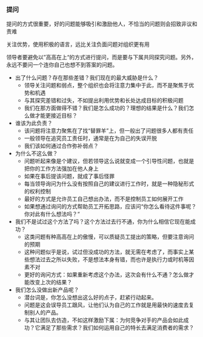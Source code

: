 ### 提问
提问的方式很重要，好的问题能够吸引和激励他人，不恰当的问题则会招致非议和责难

关注优势，使用积极的语言，远比关注负面问题对组织更有用

领导者要避免以”高高在上“的方式进行提问，而是要与下属共同探究问题。另外，永远不要问一个连你自己也想不到答案的问题。

- 出了什么问题？存在那些差错？我们现在的最大威胁是什么？
    - 领导关注问题和弱点，整个组织也会将注意力集中于此，而不是聚焦于优势和机遇
    - 与其探究差错和过失，不如提出利用优势和长处达成目标的积极问题
    - 我们在那方面做得不错？我们是怎么成功的？理想的结果是什么？我们怎么做才能更接近目标？
- 谁该为此负责？
    - 该问题将注意力聚焦在了找“替罪羊”上，但一般出了问题很多人都有责任
    - 一般领导在追究员工责任时，通常是在为自己的失误开脱
    - 我们该如何通过合作弥补弱点？
- 为什么不这么做？
    - 问题听起来像是个建议，但若领导这么说就变成一个引导性问题，也就是把你的工作方法强加在他人身上
    - 如果在事后提该问题，就成了事后怪罪
    - 每当领导询问为什么没有按照自己的建议进行工作时，就是一种隐秘形式的权利控制
    - 最好的方式是允许员工自己想出办法，而不是控制员工如何展开工作
    - 如果想通过询问的方式帮助员工开拓思路，应该问“你怎么看待这件事呢？你对此有什么想法吗？“
- 我们不是试过这个方法了吗？这个方法过去行不通，你为什么相信它现在能成功？
    - 这类问题有种高高在上的傲慢，可以质疑员工提出的策略，但要注意询问的预期
    - 这种问题似乎是说，试过但没成功的方法，就无需在考虑了，而事实上某些想法过去之所以失败，不是想法本身有错，而也许是执行力或时机等因素不对
    - 更好的询问方式：如果重新考虑这个办法，这次会有什么不通？怎么做才能改变上次的结果？
- 我们怎么没做出新产品呢？
    - 潜台词是，你怎么没想出这么好的点子，赶紧行动起来。
    - 问题是这会误导员工跟风，让他们认为自己的工作就是用最快的速度去复制别人的产品。
    - 与其让团队去仿造，不如这样激励下属：为何竞争对手的产品会如此成功？它满足了那些需求？我们如何运用自己的特长去满足消费者的需求？

